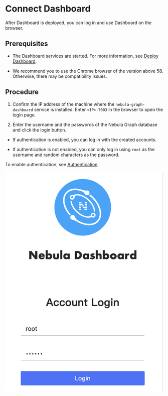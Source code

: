 # Connect Dashboard

After Dashboard is deployed, you can log in and use Dashboard on the browser.

## Prerequisites

- The Dashboard services are started. For more information, see [Deploy Dashboard](2.deploy-dashboard.md).

- We recommend you to use the Chrome browser of the version above 58. Otherwise, there may be compatibility issues.

## Procedure

1. Confirm the IP address of the machine where the `nebula-graph-dashboard` service is installed. Enter `<IP>:7003` in the browser to open the login page.

2. Enter the username and the passwords of the Nebula Graph database and click the login button.

  - If authentication is enabled, you can log in with the created accounts.

  - If authentication is not enabled, you can only log in using `root` as the username and random characters as the password.

  To enable authentication, see [Authentication](../7.data-security/1.authentication/1.authentication.md). 

  ![Login](login.png)

